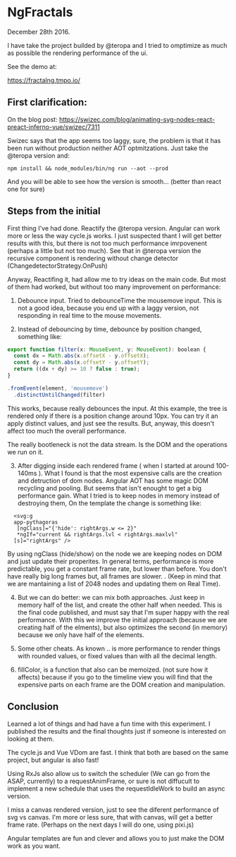 # NgFractals

December 28th 2016.

I have take the project builded by @teropa and I tried to omptimize as much as possible 
the rendering performance of the ui.

See the demo at:

https://fractalng.tmpo.io/


## First clarification:

On the blog post:
https://swizec.com/blog/animating-svg-nodes-react-preact-inferno-vue/swizec/7311

Swizec says that the app seems too laggy, sure, the problem is that it has been run  without production neither AOT optmitzations. Just take the @teropa version and: 

`
npm install &&
node_modules/bin/ng run --aot --prod
`

And you will be able to see how the version is smooth... (better than react one for sure)


## Steps from the initial

First thing I've had done. Reactify the @teropa version. Angular can work more 
or less the way cycle.js works.
I just suspected thant I will get better results with this, but there is not too much 
performance imrpovenent (perhaps a little but not too much). See that in @teropa version
the recursive component is rendering without change detector (ChangedetectorStrategy.OnPush)

Anyway, Reactifing it, had allow me to try ideas on the main code. 
But most of them had worked, but without too many improvement on performance: 

1. Debounce input. Tried to debounceTime the mousemove input. This is not a good idea, 
because you end up with a laggy version, not responding in real time to the mouse movements.

2. Instead of debouncing by time, debounce by position changed, something like:

```javascript
export function filter(x: MouseEvent, y: MouseEvent): boolean {
  const dx = Math.abs(x.offsetX - y.offsetX);
  const dy = Math.abs(x.offsetY - y.offsetY);
  return ((dx + dy) >= 10 ? false : true);
}

.fromEvent(element, 'mousemove')
  .distinctUntilChanged(filter)

```
This works, because really debounces the input. At this example, the tree is rendered 
only if there is a position change around 10px. You can try it an apply distinct values,
and just see the results. But, anyway, this doesn't affect too much the overall performance.  

The really bootleneck is not the data stream. Is the DOM and the operations we run on it.

3. After digging inside each rendered frame ( when I started at around 100-140ms ). 
What I found is that the most expensive calls are the creation and detruction of dom nodes.
Angular AOT has some magic DOM recycling and pooling. But seems that isn't enought to get a 
big performance gain. What I tried is to keep nodes in memory instead of destroying them, 
On the template the change is something like:

```
  <svg:g
  app-pythagoras
   [ngClass]="{'hide': rightArgs.w <= 2}"
   *ngIf="current && rightArgs.lvl < rightArgs.maxlvl"
  [s]="rightArgs" />
```

By using ngClass (hide/show) on the node we are keeping nodes on DOM and just update their properites. 
In general terms, performance is more predictable, you get a constant frame rate, 
but lower than before. You don't have really big long frames but, all frames are slower. .
(Keep in mind that we are mantaining a list of 2048 nodes and updating them on Real Time).

4. But we can do better: we can mix both approaches. 
Just keep in memory half of the list, and create the other half when needed. This 
is the final code published, and must say that I'm super happy with the real performance.
With this we improve the initial approach (because we are creating half of the elments),
but also optimizes the second (in memory) because we only have half of the elements.

5. Some other cheats. As known .. is more performance to render things with rounded values,
or fixed values than with all the decimal length. 

6. fillColor, is a function that also can be memoized. (not sure how it affects) because if 
you go to the timeline view you will find that the expensive parts on each frame are the
DOM creation and manipulation. 


## Conclusion

Learned a lot of things and had have a fun time with this experiment. 
I published the results and the final thoughts  just if someone is interested on looking at them.

The cycle.js and Vue VDom are fast. I think that both are based on the same project, but angular
is also fast!

Using RxJs also allow us to switch the scheduler (We can go from the ASAP, currently) to 
a requestAnimFrame, or sure is not diffucult to implement a new schedule that uses 
the requestIdleWork to build an async version.

I miss a canvas rendered version, just to see the diferent performance of svg vs canvas. 
I'm more or less sure, that with canvas, will get a better frame rate. 
(Perhaps on the next days I will do one, using pixi.js)

Angular templates are fun and clever and allows you to just make the DOM work as you want.


















